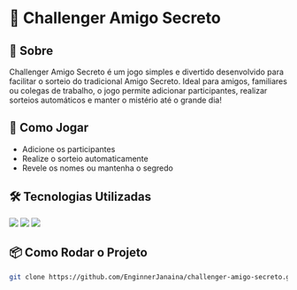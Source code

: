 <h1>🎁 Challenger Amigo Secreto</h1>

<h2>🧾 Sobre</h2>
<p>
  Challenger Amigo Secreto é um jogo simples e divertido desenvolvido para facilitar o sorteio do tradicional Amigo Secreto.
  Ideal para amigos, familiares ou colegas de trabalho, o jogo permite adicionar participantes, realizar sorteios automáticos e manter o mistério até o grande dia!
</p>

<h2>🚀 Como Jogar</h2>
<ul>
  <li>Adicione os participantes</li>
  <li>Realize o sorteio automaticamente</li>
  <li>Revele os nomes ou mantenha o segredo</li>
</ul>

<h2>🛠 Tecnologias Utilizadas</h2>
<div>
  <img src="https://img.shields.io/badge/HTML5-E34F26?style=for-the-badge&logo=html5&logoColor=white" />
  <img src="https://img.shields.io/badge/CSS3-1572B6?style=for-the-badge&logo=css3&logoColor=white" />
  <img src="https://img.shields.io/badge/JavaScript-F7DF1E?style=for-the-badge&logo=javascript&logoColor=black" />
</div>

<h2>📦 Como Rodar o Projeto</h2>

```bash
git clone https://github.com/EnginnerJanaina/challenger-amigo-secreto.git
